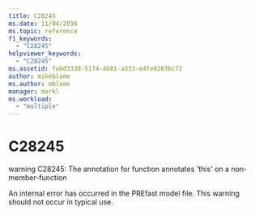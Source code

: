 ```yaml
---
title: C28245
ms.date: 11/04/2016
ms.topic: reference
f1_keywords:
  - "C28245"
helpviewer_keywords:
  - "C28245"
ms.assetid: fabd3338-51f4-4b81-a333-e4fed203bc72
author: mikeblome
ms.author: mblome
manager: markl
ms.workload:
  - "multiple"
---
```

# C28245
warning C28245: The annotation for function annotates 'this' on a non-member-function

 An internal error has occurred in the PREfast model file. This warning should not occur in typical use.